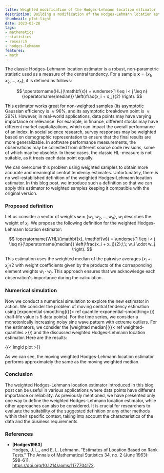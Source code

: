 ```yaml
---
title: Weighted modification of the Hodges-Lehmann location estimator
description: Building a modification of the Hodges-Lehmann location estimator that supports weighted samples.
thumbnail: plot-light
date: 2023-03-28
tags:
- mathematics
- statistics
- research
- hodges-lehmann
features:
- math
---
```


The classic Hodges-Lehmann location estimator is a robust, non-parametric statistic
  used as a measure of the central tendency.
For a sample $\mathbf{x} = \{ x_1, x_2, \ldots, x_n \}$, it is defined as follows:

$$
\operatorname{HL}(\mathbf{x}) = \underset{1 \leq i < j \leq n}{\operatorname{median}} \left(\frac{x_i + x_j}{2} \right).
$$

This estimator works great for non-weighted samples
  (its asymptotic Gaussian efficiency is $\approx 96\%$, and its asymptotic breakdown point is $\approx 29\%$).
However, in real-world applications, data points may have varying importance or relevance.
For example, in finance, different stocks may have different market capitalizations,
  which can impact the overall performance of an index.
In social science research, survey responses may be weighted
  based on demographic representation to ensure that the final results are more generalizable.
In software performance measurements, the observations may be collected from different source code revisions,
  some of which may be obsolete.
In these cases, the classic $\operatorname{HL}$-measure is not suitable, as it treats each data point equally.

We can overcome this problem using weighted samples to obtain more accurate and meaningful central tendency estimates.
Unfortunately, there is no well-established definition of the weighted Hodges-Lehmann location estimator.
In this blog post, we introduce such a definition so that we can apply this estimator to weighted samples
  keeping it compatible with the original version.

<!--more-->

### Proposed definition

Let us consider a vector of weights $\mathbf{w} = \{w_1, w_2, \ldots, w_n \}$,
  $w_i$ describes the weight of $x_i$.
We propose the following definition for the weighted Hodges-Lehmann location estimator:

$$
\operatorname{WHL}(\mathbf{x}, \mathbf{w}) =
  \underset{1 \leq i < j \leq n}{\operatorname{median}} \left(\frac{x_i + x_j}{2};\;\; w_i \cdot w_j \right).
$$

This estimation uses the weighted median of the pairwise averages $(x_i+x_j)/2$ with weight coefficients given by
  the products of the corresponding element weights $w_i \cdot w_j$.
This approach ensures that we acknowledge each observation's importance during the calculation.

### Numerical simulation

Now we conduct a numerical simulation to explore the new estimator in action.
We consider the problem of moving central tendency estimation using
  [exponential smoothing]({{< ref quantile-exponential-smoothing>}})
  (half-life value is 5 data points).
For the time series, we consider a monotonically increasing noisy sine wave pattern with extreme outliers.
For the estimators, we consider the [weighted median]({{< ref weighted-quantiles >}}) and
 the discussed weighted Hodges-Lehmann location estimator.
Here are the results:

{{< imgld plot >}}

As we can see, the moving weighted Hodges-Lehmann location estimator performs approximately
  the same as the moving weighted median.

### Conclusion

The weighted Hodges-Lehmann location estimator introduced in this blog post can be useful in various applications
  where data points have different importance or reliability.
As previously mentioned, we have presented only one way to define the weighted Hodges-Lehmann location estimator,
  while other approaches can also be considered.
It is crucial for researchers to evaluate
  the suitability of the suggested definition or any other methods within their specific context,
  taking into account the characteristics of the data and the business requirements.

### References

* <b id=Hodges1963>[Hodges1963]</b>  
   Hodges, J. L., and E. L. Lehmann.
   "Estimates of Location Based on Rank Tests." The Annals of Mathematical Statistics 34, no. 2 (June 1963): 598–611.  
   https://doi.org/10.1214/aoms/1177704172.
